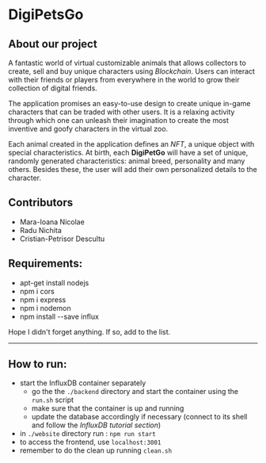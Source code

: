 # DigiPetsGo

## About our project
A fantastic world of virtual customizable animals that allows collectors to create, sell and buy unique
characters using *Blockchain*. Users can interact with their friends or players from everywhere in the
world to grow their collection of digital friends.

The application promises an easy-to-use design to
create unique in-game characters that can be traded with other users. It is a relaxing activity through
which one can unleash their imagination to create the most inventive and goofy characters in the
virtual zoo.


Each animal created in the application defines an *NFT*, a unique object with special characteristics. At
birth, each **DigiPetGo** will have a set of unique, randomly generated characteristics: animal breed,
personality and many others. Besides these, the user will add their own personalized details to the
character.

## Contributors
* Mara-Ioana Nicolae
* Radu Nichita
* Cristian-Petrisor Descultu

## Requirements:
- apt-get install nodejs
- npm i cors
- npm i express
- npm i nodemon
- npm install --save influx

Hope I didn't forget anything. If so, add to the list.

- - -
## How to run:
- start the InfluxDB container separately
    - go the the `./backend` directory and start the container using the `run.sh` script
    - make sure that the container is up and running
    - update the database accordingly if necessary (connect to its shell and follow the *InfluxDB tutorial section*)
- in `./website` directory run : `npm run start`
- to access the frontend, use `localhost:3001`
- remember to do the clean up running `clean.sh`

